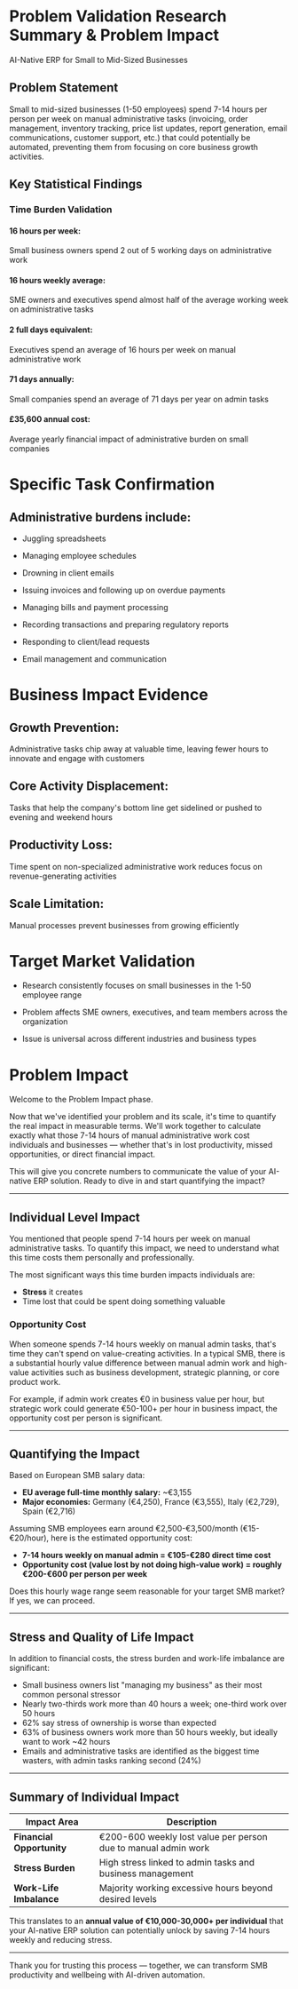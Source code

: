 # Problem Validation Research Summary & Problem Impact

AI-Native ERP for Small to Mid-Sized Businesses

## Problem Statement

Small to mid-sized businesses (1-50 employees) spend 7-14 hours per person per week on manual administrative tasks (invoicing, order management, inventory tracking, price list updates, report generation, email communications, customer support, etc.) that could potentially be automated, preventing them from focusing on core business growth activities.

## Key Statistical Findings

### Time Burden Validation

#### 16 hours per week:
Small business owners spend 2 out of 5 working days on administrative work

#### 16 hours weekly average: 
SME owners and executives spend almost half of the average working week on administrative tasks

#### 2 full days equivalent:
Executives spend an average of 16 hours per week on manual administrative work

#### 71 days annually: 
Small companies spend an average of 71 days per year on admin tasks

#### £35,600 annual cost: 
Average yearly financial impact of administrative burden on small companies

# Specific Task Confirmation

## Administrative burdens include:

- Juggling spreadsheets

- Managing employee schedules

- Drowning in client emails

- Issuing invoices and following up on overdue payments

- Managing bills and payment processing

- Recording transactions and preparing regulatory reports

- Responding to client/lead requests

- Email management and communication

# Business Impact Evidence

## Growth Prevention: 
Administrative tasks chip away at valuable time, leaving fewer hours to innovate and engage with customers

## Core Activity Displacement: 
Tasks that help the company's bottom line get sidelined or pushed to evening and weekend hours

## Productivity Loss: 
Time spent on non-specialized administrative work reduces focus on revenue-generating activities

## Scale Limitation: 
Manual processes prevent businesses from growing efficiently

# Target Market Validation

- Research consistently focuses on small businesses in the 1-50 employee range

- Problem affects SME owners, executives, and team members across the organization

- Issue is universal across different industries and business types

# Problem Impact

Welcome to the Problem Impact phase.

Now that we've identified your problem and its scale, it's time to quantify the real impact in measurable terms. We'll work together to calculate exactly what those 7-14 hours of manual administrative work cost individuals and businesses — whether that's in lost productivity, missed opportunities, or direct financial impact.

This will give you concrete numbers to communicate the value of your AI-native ERP solution. Ready to dive in and start quantifying the impact?

---

## Individual Level Impact

You mentioned that people spend 7-14 hours per week on manual administrative tasks. To quantify this impact, we need to understand what this time costs them personally and professionally.

The most significant ways this time burden impacts individuals are:

- **Stress** it creates  
- Time lost that could be spent doing something valuable

### Opportunity Cost

When someone spends 7-14 hours weekly on manual admin tasks, that's time they can't spend on value-creating activities. In a typical SMB, there is a substantial hourly value difference between manual admin work and high-value activities such as business development, strategic planning, or core product work.

For example, if admin work creates €0 in business value per hour, but strategic work could generate €50-100+ per hour in business impact, the opportunity cost per person is significant.

---

## Quantifying the Impact

Based on European SMB salary data:

- **EU average full-time monthly salary:** ~€3,155  
- **Major economies:** Germany (€4,250), France (€3,555), Italy (€2,729), Spain (€2,716)  

Assuming SMB employees earn around €2,500-€3,500/month (€15-€20/hour), here is the estimated opportunity cost:

- **7-14 hours weekly on manual admin = €105-€280 direct time cost**  
- **Opportunity cost (value lost by not doing high-value work) = roughly €200-€600 per person per week**

Does this hourly wage range seem reasonable for your target SMB market? If yes, we can proceed.

---

## Stress and Quality of Life Impact

In addition to financial costs, the stress burden and work-life imbalance are significant:

- Small business owners list "managing my business" as their most common personal stressor  
- Nearly two-thirds work more than 40 hours a week; one-third work over 50 hours  
- 62% say stress of ownership is worse than expected  
- 63% of business owners work more than 50 hours weekly, but ideally want to work ~42 hours  
- Emails and administrative tasks are identified as the biggest time wasters, with admin tasks ranking second (24%)

---

## Summary of Individual Impact

| Impact Area                | Description                                                    |
|---------------------------|----------------------------------------------------------------|
| **Financial Opportunity** | €200-600 weekly lost value per person due to manual admin work |
| **Stress Burden**          | High stress linked to admin tasks and business management       |
| **Work-Life Imbalance**    | Majority working excessive hours beyond desired levels          |

This translates to an **annual value of €10,000-30,000+ per individual** that your AI-native ERP solution can potentially unlock by saving 7-14 hours weekly and reducing stress.

---

Thank you for trusting this process — together, we can transform SMB productivity and wellbeing with AI-driven automation.
